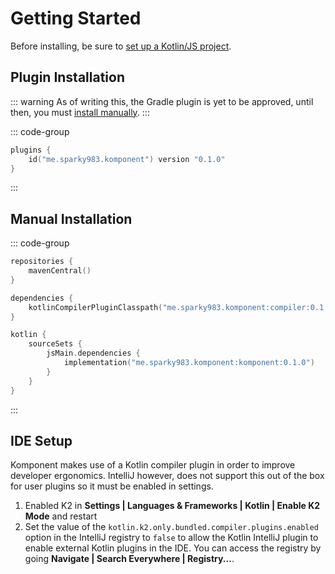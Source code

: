 # Getting Started

Before installing, be sure to [set up a Kotlin/JS project][kotlin-js-setup].

## Plugin Installation

::: warning
As of writing this, the Gradle plugin is yet to be approved, until then, you 
must [install manually](#manual-installation).
:::

::: code-group

```kt [build.gradle.kts]
plugins {
    id("me.sparky983.komponent") version "0.1.0"
}
```

:::

## Manual Installation

::: code-group

```kt [build.gradle.kts]
repositories {
    mavenCentral()
}

dependencies {
    kotlinCompilerPluginClasspath("me.sparky983.komponent:compiler:0.1.0")
}

kotlin {
    sourceSets {
        jsMain.dependencies {
            implementation("me.sparky983.komponent:komponent:0.1.0")
        }
    }
}
```
:::

## IDE Setup

Komponent makes use of a Kotlin compiler plugin in order to improve developer
ergonomics. IntelliJ however, does not support this out of the box for 
user plugins so it must be enabled in settings.

1. Enabled K2 in **Settings | Languages & Frameworks | Kotlin | Enable K2 Mode**
and restart
2. Set the value of the `kotlin.k2.only.bundled.compiler.plugins.enabled` option
in the IntelliJ registry to `false` to allow the Kotlin IntelliJ plugin to 
enable external Kotlin plugins in the IDE. You can access the registry by going 
**Navigate | Search Everywhere | Registry...**.

[kotlin-js-setup]: https://kotlinlang.org/docs/js-project-setup.html
